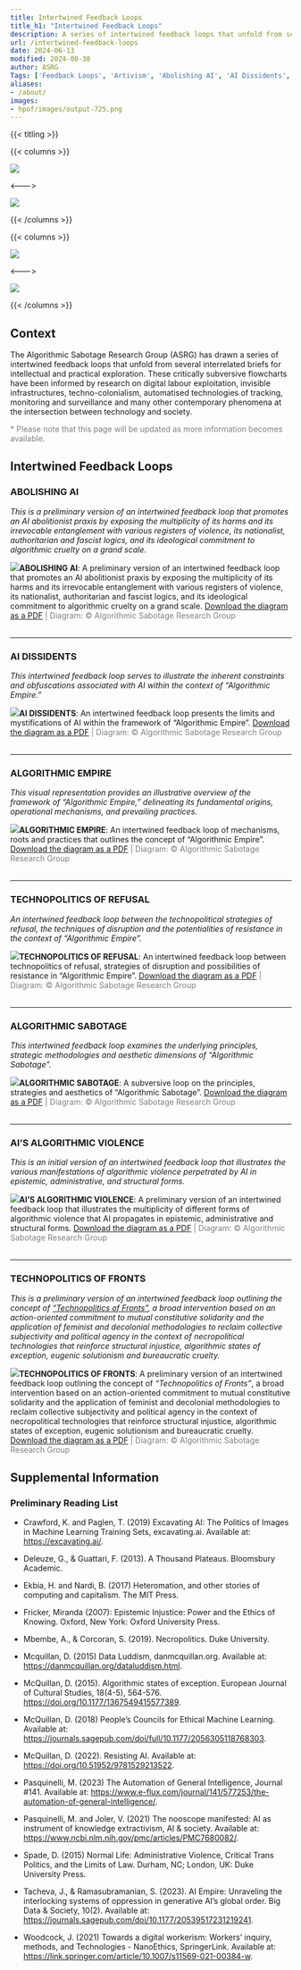 ```yaml
---
title: Intertwined Feedback Loops
title_h1: "Intertwined Feedback Loops"
description: A series of intertwined feedback loops that unfold from several interrelated briefs, which are designed to facilitate intellectual and practical exploration.
url: /intertwined-feedback-loops
date: 2024-06-13
modified: 2024-08-30
author: ASRG
Tags: ['Feedback Loops', 'Artivism', 'Abolishing AI', 'AI Dissidents', 'Algorithmic Empire', 'Technopolitics of Refusal', 'Algorithmic Sabotage', 'AI’s Algorithmic Violence', 'Technopolitics of Fronts', 'ASRG', 'AI']
aliases:
- /about/
images:
- hpof/images/output-725.png
---
```


{{< titling >}}

{{< columns >}} 

<div class="caption"><img src="images/output-374.png"></div>

<--->

<div class="caption"><img src="images/output-162.png"></div>

{{< /columns >}}

{{< columns >}} 

<div class="caption"><img src="images/output-500.png"></div>

<--->

<div class="caption"><img src="images/output-122.png"></div>

{{< /columns >}}

## Context

The Algorithmic Sabotage Research Group (ASRG) has drawn a series of intertwined feedback loops that unfold from several interrelated briefs for intellectual and practical exploration. These critically subversive flowcharts have been informed by research on digital labour exploitation, invisible infrastructures, techno-colonialism, automatised technologies of tracking, monitoring and surveillance and many other contemporary phenomena at the intersection between technology and society.

<span style="color:grey"> * Please note that this page will be updated as more information becomes available.</span>

## Intertwined Feedback Loops 

### ABOLISHING AI

_This is a preliminary version of an intertwined feedback loop that promotes an AI abolitionist praxis by exposing the multiplicity of its harms and its irrevocable entanglement with various registers of violence, its nationalist, authoritarian and fascist logics, and its ideological commitment to algorithmic cruelty on a grand scale._

<div class="caption"><img src="images/output-274.png"><strong>ABOLISHING AI</strong>: A preliminary version of an intertwined feedback loop that promotes an AI abolitionist praxis by exposing the multiplicity of its harms and its irrevocable entanglement with various registers of violence, its nationalist, authoritarian and fascist logics, and its ideological commitment to algorithmic cruelty on a grand scale. <a href="https://cryptpad.fr/file/#/2/file/ts0tiWAKkphB5yhEkd3bEhDv/">Download the diagram as a PDF</a><span style="color:grey"> | Diagram: © Algorithmic Sabotage Research Group</span></div>

<tr><td>&nbsp;</td></tr>

***

### AI DISSIDENTS

_This intertwined feedback loop serves to illustrate the inherent constraints and obfuscations associated with AI within the context of “Algorithmic Empire.”_

<div class="caption"><img src="images/output-062.png"><strong>AI DISSIDENTS</strong>: An intertwined feedback loop presents the limits and mystifications of AI within the framework of “Algorithmic Empire”. <a href="https://cryptpad.fr/file/#/2/file/xoK2qrqbuUwwV57HfVk12HVi/">Download the diagram as a PDF</a><span style="color:grey"> | Diagram: © Algorithmic Sabotage Research Group</span></div>

<tr><td>&nbsp;</td></tr>

***

### ALGORITHMIC EMPIRE

_This visual representation provides an illustrative overview of the framework of “Algorithmic Empire,” delineating its fundamental origins, operational mechanisms, and prevailing practices._

<div class="caption"><img src="images/output-501.png"><strong>ALGORITHMIC EMPIRE</strong>: An intertwined feedback loop of mechanisms, roots and practices that outlines the concept of “Algorithmic Empire”. <a href="https://cryptpad.fr/file/#/2/file/Xfn7sBZ8sBdeJhEDaPswn-Ik/">Download the diagram as a PDF</a><span style="color:grey"> | Diagram: © Algorithmic Sabotage Research Group</span></div>

<tr><td>&nbsp;</td></tr>

***

### TECHNOPOLITICS OF REFUSAL

_An intertwined feedback loop between the technopolitical strategies of refusal, the techniques of disruption and the potentialities of resistance in the context of “Algorithmic Empire”._

<div class="caption"><img src="images/output-022.png"><strong>TECHNOPOLITICS OF REFUSAL</strong>: An intertwined feedback loop between technopolitics of refusal, strategies of disruption and possibilities of resistance in “Algorithmic Empire”. <a href="https://cryptpad.fr/file/#/2/file/+Q3LBu5wMSSwfJfK8XtdASo1/">Download the diagram as a PDF</a><span style="color:grey"> | Diagram: © Algorithmic Sabotage Research Group</span></div>

<tr><td>&nbsp;</td></tr>

***

### ALGORITHMIC SABOTAGE

_This intertwined feedback loop examines the underlying principles, strategic methodologies and aesthetic dimensions of “Algorithmic Sabotage”._

<div class="caption"><img src="images/output-091.png"><strong>ALGORITHMIC SABOTAGE</strong>: A subversive loop on the principles, strategies and aesthetics of “Algorithmic Sabotage”. <a href="https://cryptpad.fr/file/#/2/file/oBrgH8sY9GdGv8Anpi7-iHpR/">Download the diagram as a PDF</a><span style="color:grey"> | Diagram: © Algorithmic Sabotage Research Group</span></div>

<tr><td>&nbsp;</td></tr>

***

### AI’S ALGORITHMIC VIOLENCE

_This is an initial version of an intertwined feedback loop that illustrates the various manifestations of algorithmic violence perpetrated by AI in epistemic, administrative, and structural forms._

<div class="caption"><img src="images/output-031.png"><strong>AI’S ALGORITHMIC VIOLENCE</strong>: A preliminary version of an intertwined feedback loop that illustrates the multiplicity of different forms of algorithmic violence that AI propagates in epistemic, administrative and structural forms. <a href="https://cryptpad.fr/file/#/2/file/HlQw9BYZPRBP9FyCzipqKIWy/">Download the diagram as a PDF</a><span style="color:grey"> | Diagram: © Algorithmic Sabotage Research Group</span></div>

<tr><td>&nbsp;</td></tr>

***

### TECHNOPOLITICS OF FRONTS

_This is a preliminary version of an intertwined feedback loop outlining the concept of [“Technopolitics of Fronts”](https://algorithmic-sabotage.github.io/asrg/technopolitics-of-fronts/), a broad intervention based on an action-oriented commitment to mutual constitutive solidarity and the application of feminist and decolonial methodologies to reclaim collective subjectivity and political agency in the context of necropolitical technologies that reinforce structural injustice, algorithmic states of exception, eugenic solutionism and bureaucratic cruelty._

<div class="caption"><img src="images/output-639.png"><strong>TECHNOPOLITICS OF FRONTS</strong>: A preliminary version of an intertwined feedback loop outlining the concept of <em>“Technopolitics of Fronts”</em>, a broad intervention based on an action-oriented commitment to mutual constitutive solidarity and the application of feminist and decolonial methodologies to reclaim collective subjectivity and political agency in the context of necropolitical technologies that reinforce structural injustice, algorithmic states of exception, eugenic solutionism and bureaucratic cruelty. <a href="https://cryptpad.fr/file/#/2/file/yE4q4zLF7GRQnsRw4dQaKzCl/">Download the diagram as a PDF</a><span style="color:grey"> | Diagram: © Algorithmic Sabotage Research Group</span></div>

## Supplemental Information

### Preliminary Reading List

- Crawford, K. and Paglen, T. (2019) Excavating AI: The Politics of Images in Machine Learning Training Sets, excavating.ai. Available at: https://excavating.ai/.

- Deleuze, G., & Guattari, F. (2013). A Thousand Plateaus. Bloomsbury Academic.

- Ekbia, H. and Nardi, B. (2017) Heteromation, and other stories of computing and capitalism. The MIT Press.

- Fricker, Miranda (2007): Epistemic Injustice: Power and the Ethics of Knowing. Oxford, New York: Oxford University Press.

- Mbembe, A., & Corcoran, S. (2019). Necropolitics. Duke University.

- Mcquillan, D. (2015) Data Luddism, danmcquillan.org. Available at: https://danmcquillan.org/dataluddism.html.

- McQuillan, D. (2015). Algorithmic states of exception. European Journal of Cultural Studies, 18(4-5), 564-576. https://doi.org/10.1177/1367549415577389.

- McQuillan, D. (2018) People’s Councils for Ethical Machine Learning. Available at: https://journals.sagepub.com/doi/full/10.1177/2056305118768303.

- McQuillan, D. (2022). Resisting AI. Available at: https://doi.org/10.51952/9781529213522.

- Pasquinelli, M. (2023) The Automation of General Intelligence, Journal #141. Available at: https://www.e-flux.com/journal/141/577253/the-automation-of-general-intelligence/.

- Pasquinelli, M. and Joler, V. (2021) The nooscope manifested: AI as instrument of knowledge extractivism, AI & society. Available at: https://www.ncbi.nlm.nih.gov/pmc/articles/PMC7680082/.

- Spade, D. (2015) Normal Life: Administrative Violence, Critical Trans Politics, and the Limits of Law. Durham, NC; London, UK: Duke University Press.

- Tacheva, J., & Ramasubramanian, S. (2023). AI Empire: Unraveling the interlocking systems of oppression in generative AI’s global order. Big Data & Society, 10(2). Available at: https://journals.sagepub.com/doi/10.1177/20539517231219241.

- Woodcock, J. (2021) Towards a digital workerism: Workers’ inquiry, methods, and Technologies - NanoEthics, SpringerLink. Available at: https://link.springer.com/article/10.1007/s11569-021-00384-w.



